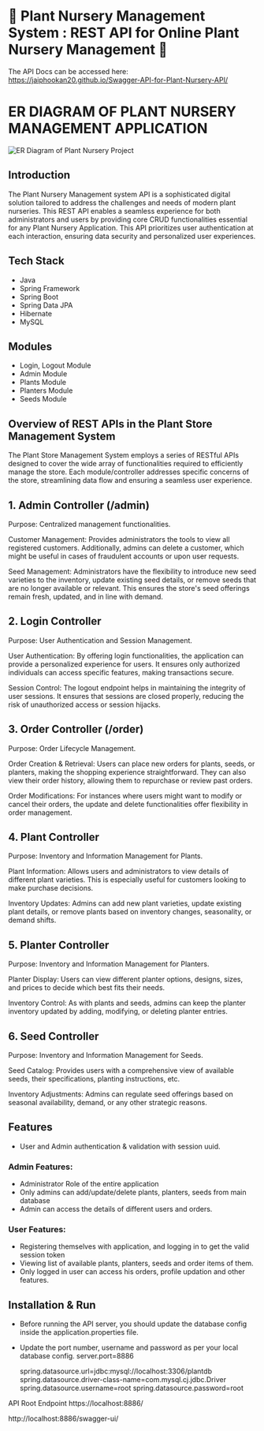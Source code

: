 # 🌱 Plant Nursery Management System : REST API for Online Plant Nursery Management 🌱

The API Docs can be accessed here: https://jaiphookan20.github.io/Swagger-API-for-Plant-Nursery-API/ 

# ER DIAGRAM OF PLANT NURSERY MANAGEMENT APPLICATION

![ER Diagram of Plant Nursery Project](https://user-images.githubusercontent.com/101380040/193456250-c8fea983-dd1c-4888-a967-94ebfad02748.jpeg)

## Introduction
The Plant Nursery Management system API is a sophisticated digital solution tailored to address the challenges and needs of modern plant nurseries. This REST API enables a seamless experience for both administrators and users by providing core CRUD functionalities essential for any Plant Nursery Application. This API prioritizes user authentication at each interaction, ensuring data security and personalized user experiences. 

## Tech Stack
- Java
- Spring Framework
- Spring Boot
- Spring Data JPA
- Hibernate
- MySQL
## Modules
- Login, Logout Module
- Admin Module
- Plants Module
- Planters Module
- Seeds Module


## Overview of REST APIs in the Plant Store Management System
The Plant Store Management System employs a series of RESTful APIs designed to cover the wide array of functionalities required to efficiently manage the store. Each module/controller addresses specific concerns of the store, streamlining data flow and ensuring a seamless user experience.

## 1. Admin Controller (/admin)
Purpose: Centralized management functionalities.

Customer Management: Provides administrators the tools to view all registered customers. Additionally, admins can delete a customer, which might be useful in cases of fraudulent accounts or upon user requests.

Seed Management: Administrators have the flexibility to introduce new seed varieties to the inventory, update existing seed details, or remove seeds that are no longer available or relevant. This ensures the store's seed offerings remain fresh, updated, and in line with demand.

## 2. Login Controller
Purpose: User Authentication and Session Management.

User Authentication: By offering login functionalities, the application can provide a personalized experience for users. It ensures only authorized individuals can access specific features, making transactions secure.

Session Control: The logout endpoint helps in maintaining the integrity of user sessions. It ensures that sessions are closed properly, reducing the risk of unauthorized access or session hijacks.

## 3. Order Controller (/order)
Purpose: Order Lifecycle Management.

Order Creation & Retrieval: Users can place new orders for plants, seeds, or planters, making the shopping experience straightforward. They can also view their order history, allowing them to repurchase or review past orders.

Order Modifications: For instances where users might want to modify or cancel their orders, the update and delete functionalities offer flexibility in order management.

## 4. Plant Controller
Purpose: Inventory and Information Management for Plants.

Plant Information: Allows users and administrators to view details of different plant varieties. This is especially useful for customers looking to make purchase decisions.

Inventory Updates: Admins can add new plant varieties, update existing plant details, or remove plants based on inventory changes, seasonality, or demand shifts.

## 5. Planter Controller
Purpose: Inventory and Information Management for Planters.

Planter Display: Users can view different planter options, designs, sizes, and prices to decide which best fits their needs.

Inventory Control: As with plants and seeds, admins can keep the planter inventory updated by adding, modifying, or deleting planter entries.

## 6. Seed Controller
Purpose: Inventory and Information Management for Seeds.

Seed Catalog: Provides users with a comprehensive view of available seeds, their specifications, planting instructions, etc.

Inventory Adjustments: Admins can regulate seed offerings based on seasonal availability, demand, or any other strategic reasons.

## Features
- User and Admin authentication & validation with session uuid.
### Admin Features:
* Administrator Role of the entire application
* Only  admins can add/update/delete plants, planters, seeds from main database
* Admin can access the details of different users and orders.
### User Features:
* Registering themselves with application, and logging in to get the valid session token
* Viewing list of available plants, planters, seeds and order items of them.
* Only logged in user can access his orders, profile updation and other features.

## Installation & Run
- Before running the API server, you should update the database config inside the application.properties file.
- Update the port number, username and password as per your local database config.
    server.port=8886

    spring.datasource.url=jdbc:mysql://localhost:3306/plantdb
    spring.datasource.driver-class-name=com.mysql.cj.jdbc.Driver
    spring.datasource.username=root
    spring.datasource.password=root

API Root Endpoint
https://localhost:8886/

http://localhost:8886/swagger-ui/


